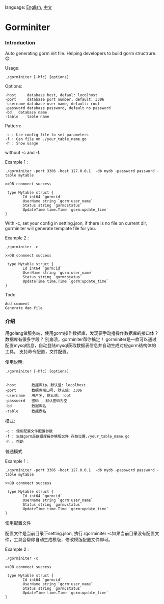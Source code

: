 language: [English](#Introduction), [中文](#介绍)

# **Gorminiter**

### Introduction
Auto generating gorm init file. Helping developers to build gorm structrure.
:blush:

Usage: 

    ./gorminiter [-hfc] [options]

Options:

	-host	  database host, defaul: locolhost
	-port	  database port number, default: 3306
	-username database user name, default: root
	-password database password, default no password
	-bd	  database name
	-table 	  table name

Pattern:

    -c : Use config file to set parameters
    -f : Gen file on ./your_table_name.go
    -h : Show usage

without -c and -f.
   
Example 1 :
    
    ./gorminiter -port 3306 -host 127.0.0.1  -db mydb -password password -table mytable

    >>DB connnect success

     type Mytable struct { 
            Id int64 `gorm:id` 
            UserName string `gorm:user_name` 
            Status string `gorm:status` 
            UpdateTime time.Time `gorm:update_time` 
    } 

With -c, set your config in setting.json, if there is no file on current dir, gorminiter will generate template file for you.

Example 2 :
    
    ./gorminiter -c

    >>DB connnect success

     type Mytable struct { 
            Id int64 `gorm:id` 
            UserName string `gorm:user_name` 
            Status string `gorm:status` 
            UpdateTime time.Time `gorm:update_time` 
    } 



Todo:

    Add comment
    Generate dao file
    

### 介绍

用golang做服务端，使用gorm操作数据库，发现要手动撸操作数据库的接口体？数据库有很多字段？
别崩溃，gorminiter帮你搞定！
gorminiter是一款可以通过配置mysql信息，自动登陆mysql获取数据表信息并自动生成对应gorm结构体的工具。
支持命令配置，文件配置。


使用说明: 

    ./gorminiter [-hfc] [options]


	-host	    数据库ip，默认值: locolhost
	-port	    数据库端口号, 默认值: 3306
	-username   用户名, 默认值: root
	-password   密码 , 默认密码为空
	-bd         数据库名
	-table 	    数据表名

模式:

    -c : 使用配置文件配置参数
    -f : 生成gorm是数据库操作模版文件 存放位置./your_table_name.go
    -h : 帮助

普通模式

Example 1 :
    
    ./gorminiter -port 3306 -host 127.0.0.1  -db mydb -password password -table mytable

    >>DB connnect success

     type Mytable struct { 
            Id int64 `gorm:id` 
            UserName string `gorm:user_name` 
            Status string `gorm:status` 
            UpdateTime time.Time `gorm:update_time` 
    } 

使用配置文件

配置文件是当前目录下setting.json, 执行./gorminiter -c如果当前目录没有配置文件，工具会帮你自动生成模版，修改模版配置文件即可。

Example 2 :
    
    ./gorminiter -c

    >>DB connnect success

     type Mytable struct { 
            Id int64 `gorm:id` 
            UserName string `gorm:user_name` 
            Status string `gorm:status` 
            UpdateTime time.Time `gorm:update_time` 
    } 

